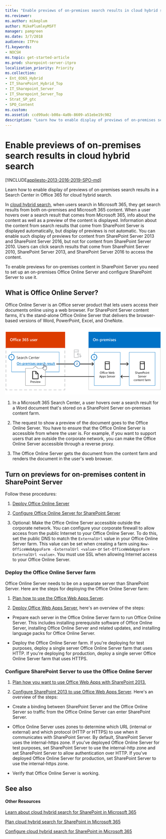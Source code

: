 ```yaml
---
title: "Enable previews of on-premises search results in cloud hybrid search"
ms.reviewer: 
ms.author: mikeplum
author: MikePlumleyMSFT
manager: pamgreen
ms.date: 3/7/2018
audience: ITPro
f1.keywords:
- NOCSH
ms.topic: get-started-article
ms.prod: sharepoint-server-itpro
localization_priority: Priority
ms.collection:
- Ent_O365_Hybrid
- IT_SharePoint_Hybrid_Top
- IT_Sharepoint_Server
- IT_Sharepoint_Server_Top
- Strat_SP_gtc
- SPO_Content
ms.custom: 
ms.assetid: ccd99adc-b00a-4a0b-8609-a51ebe19c982
description: "Learn how to enable display of previews of on-premises search results in a Search Center in Office 365 for cloud hybrid search."
---
```


# Enable previews of on-premises search results in cloud hybrid search

[!INCLUDE[appliesto-2013-2016-2019-SPO-md](../includes/appliesto-2013-2016-2019-SPO-md.md)]

Learn how to enable display of previews of on-premises search results in a Search Center in Office 365 for cloud hybrid search.
  
In [cloud hybrid search](/SharePoint/hybrid/learn-about-cloud-hybrid-search-for-sharepoint), when users search in Microsoft 365, they get search results from both on-premises and Microsoft 365 content. When a user hovers over a search result that comes from Microsoft 365, info about the content as well as a preview of the content is displayed. Information about the content from search results that come from SharePoint Server is displayed automatically, but display of previews is not automatic. You can enable such display of previews for content from SharePoint Server 2013 and SharePoint Server 2016, but not for content from SharePoint Server 2010. Users can click search results that come from SharePoint Server 2010, SharePoint Server 2013, and SharePoint Server 2016 to access the content.
  
To enable previews for on-premises content in SharePoint Server you need to set up an on-premises Office Online Server and configure SharePoint Server to use it.
  
## What is Office Online Server?

Office Online Server is an Office server product that lets users access their documents online using a web browser. For SharePoint Server content farms, it's the stand-alone Office Online Server that delivers the browser-based versions of Word, PowerPoint, Excel, and OneNote.
  
![The illustration shows information flowing from a search result in the Search Center in Office 365, via an Office Web Apps Server, to SharePoint Server 2013 content, back via the Office Web Apps Server, to a preview of the content in the search center.](../media/2377b7af-2800-437c-8431-b903e8e30482.png)
  
1. In a Microsoft 365 Search Center, a user hovers over a search result for a Word document that's stored on a SharePoint Server on-premises content farm.
    
2. The request to show a preview of the document goes to the Office Online Server. You have to ensure that the Office Online Server is accessible from where the user is. For example, if you want to support users that are outside the corporate network, you can make the Office Online Server accessible through a reverse proxy.
    
3. The Office Online Server gets the document from the content farm and renders the document in the user's web browser.
    
## Turn on previews for on-premises content in SharePoint Server

Follow these procedures:
  
1. [Deploy Office Online Server](/officeonlineserver/deploy-office-online-server)
    
2. [Configure Office Online Server for SharePoint Server](/officeonlineserver/configure-office-online-server-for-sharepoint-server-2016/configure-office-online-server-for-sharepoint-server-2016)
    
3. Optional: Make the Office Online Server accessible outside the corporate network. You can configure your corporate firewall to allow access from the public Internet to your Office Online Server. To do this, set the public DNS to match the `ExternalUrl` value in your Office Online Server farm. This value can be set when creating a farm using `New-OfficeWebAppsFarm -ExternalUrl <value>` or `Set-OfficeWebAppsFarm -ExternalUrl <value>`. You must use SSL when allowing Internet access to your Office Online Server.
    
### Deploy the Office Online Server farm
<a name="BKMK_Deploy_Web_Apps_Server"> </a>

Office Online Server needs to be on a separate server than SharePoint Server. Here are the steps for deploying the Office Online Server farm:
  
1. [Plan how to use the Office Web Apps Server](/webappsserver/plan-office-web-apps-server).
    
2. [Deploy Office Web Apps Server](/webappsserver/deploy-office-web-apps-server), here's an overview of the steps:
    
  - Prepare each server in the Office Online Server farm to run Office Online Server. This includes installing prerequisite software of Office Online Server, installing Office Online Server and related updates, and installing language packs for Office Online Server.
    
  - Deploy the Office Online Server farm. If you're deploying for test purposes, deploy a single server Office Online Server farm that uses HTTP. If you're deploying for production, deploy a single server Office Online Server farm that uses HTTPS.
    
### Configure SharePoint Server to use the Office Online Server
<a name="BKMK_Config_SP_Use_Web_Apps"> </a>

1. [Plan how you want to use Office Web Apps with SharePoint 2013.](/webappsserver/plan-office-web-apps-used-with-sharepoint-2013)
    
2. [Configure SharePoint 2013 to use Office Web Apps Server](/webappsserver/configure-office-web-apps-for-sharepoint-2013). Here's an overview of the steps:
    
  - Create a binding between SharePoint Server and the Office Online Server so traffic from the Office Online Server can enter SharePoint Server.
    
  - Office Online Server uses zones to determine which URL (internal or external) and which protocol (HTTP or HTTPS) to use when it communicates with SharePoint Server. By default, SharePoint Server uses the internal-https zone. If you've deployed Office Online Server for test purposes, set SharePoint Server to use the internal-http zone and set SharePoint Server to allow authentication over HTTP. If you've deployed Office Online Server for production, set SharePoint Server to use the internal-https zone.
    
  - Verify that Office Online Server is working.
    
## See also

#### Other Resources

[Learn about cloud hybrid search for SharePoint in Microsoft 365](/SharePoint/hybrid/learn-about-cloud-hybrid-search-for-sharepoint)
  
[Plan cloud hybrid search for SharePoint in Microsoft 365](/SharePoint/hybrid/plan-cloud-hybrid-search-for-sharepoint)
  
[Configure cloud hybrid search for SharePoint in Microsoft 365](/SharePoint/hybrid/configure-cloud-hybrid-searchroadmap)

